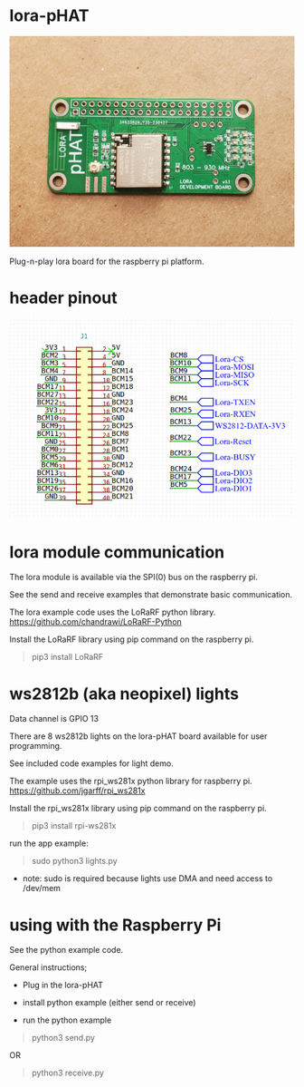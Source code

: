 # lora-pHAT

![board](screenshots/board.png)

Plug-n-play lora board for the raspberry pi platform.

# header pinout
![header pinout](screenshots/header.png)


# lora module communication
The lora module is available via the SPI(0) bus on the raspberry pi.

See the send and receive examples that demonstrate basic communication.

The lora example code uses the LoRaRF python library.
https://github.com/chandrawi/LoRaRF-Python

Install the LoRaRF library using pip command on the raspberry pi.

> pip3 install LoRaRF



# ws2812b (aka neopixel) lights
Data channel is GPIO 13

There are 8 ws2812b lights on the lora-pHAT board available for user programming.

See included code examples for light demo.

The example uses the rpi_ws281x python library for raspberry pi.
https://github.com/jgarff/rpi_ws281x

Install the rpi_ws281x library using pip command on the raspberry pi.
> pip3 install rpi-ws281x

run the app example:
> sudo python3 lights.py
* note: sudo is required because lights use DMA and need access to /dev/mem

# using with the Raspberry Pi
See the python example code.

General instructions;

- Plug in the lora-pHAT

- install python example (either send or receive)

- run the python example
> python3 send.py

OR
> python3 receive.py
